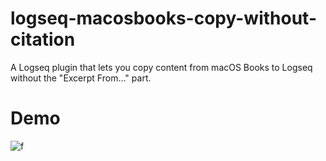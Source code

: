 # logseq-macosbooks-copy-without-citation
A Logseq plugin that lets you copy content from macOS Books to Logseq without the "Excerpt From..." part.

# Demo

![f](https://user-images.githubusercontent.com/59225760/204137237-3b35cca9-c0df-4fd5-9381-7693f2d1ac30.gif)
